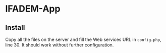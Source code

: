 # IFADEM-App

## Install

Copy all the files on the server and fill the Web services URL in `config.php`,
line 30. It should work without further configuration.
